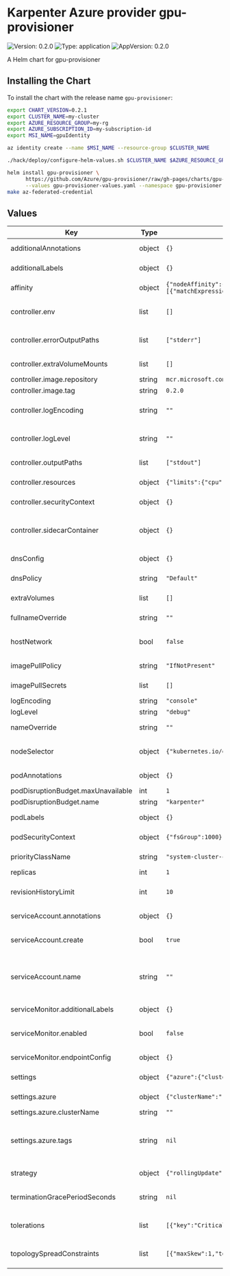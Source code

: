 # Karpenter Azure provider gpu-provisioner

![Version: 0.2.0](https://img.shields.io/badge/Version-0.2.0-informational?style=flat-square) ![Type: application](https://img.shields.io/badge/Type-application-informational?style=flat-square) ![AppVersion: 0.2.0](https://img.shields.io/badge/AppVersion-0.2.0-informational?style=flat-square)

A Helm chart for gpu-provisioner

## Installing the Chart

To install the chart with the release name `gpu-provisioner`:

```bash
export CHART_VERSION=0.2.1
export CLUSTER_NAME=my-cluster
export AZURE_RESOURCE_GROUP=my-rg
export AZURE_SUBSCRIPTION_ID=my-subscription-id
export MSI_NAME=gpuIdentity

az identity create --name $MSI_NAME --resource-group $CLUSTER_NAME

./hack/deploy/configure-helm-values.sh $CLUSTER_NAME $AZURE_RESOURCE_GROUP $MSI_NAME

helm install gpu-provisioner \
      https://github.com/Azure/gpu-provisioner/raw/gh-pages/charts/gpu-provisioner-$CHART_VERSION.tgz \
      --values gpu-provisioner-values.yaml --namespace gpu-provisioner --create-namespace --wait
make az-federated-credential
```

## Values

| Key                                | Type   | Default                                                                                                                                                                                | Description                                                                                                            |
|------------------------------------|--------|----------------------------------------------------------------------------------------------------------------------------------------------------------------------------------------|------------------------------------------------------------------------------------------------------------------------|
| additionalAnnotations              | object | `{}`                                                                                                                                                                                   | Additional annotations to add into metadata.                                                                           |
| additionalLabels                   | object | `{}`                                                                                                                                                                                   | Additional labels to add into metadata.                                                                                |
| affinity                           | object | `{"nodeAffinity":{"requiredDuringSchedulingIgnoredDuringExecution":{"nodeSelectorTerms":[{"matchExpressions":[{"key":"karpenter.sh/provisioner-name","operator":"DoesNotExist"}]}]}}}` | Affinity rules for scheduling the pod.                                                                                 |
| controller.env                     | list   | `[]`                                                                                                                                                                                   | Additional environment variables for the controller pod.                                                               |
| controller.errorOutputPaths        | list   | `["stderr"]`                                                                                                                                                                           | Controller errorOutputPaths - default to stderr only                                                                   |
| controller.extraVolumeMounts       | list   | `[]`                                                                                                                                                                                   | Additional volumeMounts for the controller pod.                                                                        |
| controller.image.repository        | string | `mcr.microsoft.com/aks/kaito/gpu-provisioner`                                                                                                                                          |                                                                                                                        |
| controller.image.tag               | string | `0.2.0`                                                                                                                                                                                |                                                                                                                        |
| controller.logEncoding             | string | `""`                                                                                                                                                                                   | Controller log encoding, defaults to the global log encoding                                                           |
| controller.logLevel                | string | `""`                                                                                                                                                                                   | Controller log level, defaults to the global log level                                                                 |
| controller.outputPaths             | list   | `["stdout"]`                                                                                                                                                                           | Controller outputPaths - default to stdout only                                                                        |
| controller.resources               | object | `{"limits":{"cpu":1,"memory":"1Gi"},"requests":{"cpu":1,"memory":"1Gi"}}`                                                                                                              | Resources for the controller pod.                                                                                      |
| controller.securityContext         | object | `{}`                                                                                                                                                                                   | SecurityContext for the controller container.                                                                          |
| controller.sidecarContainer        | object | `{}`                                                                                                                                                                                   | Additional sideCarContainer config - this will also inherit volume mounts from deployment                              |
| dnsConfig                          | object | `{}`                                                                                                                                                                                   | Configure DNS Config for the pod                                                                                       |
| dnsPolicy                          | string | `"Default"`                                                                                                                                                                            | Configure the DNS Policy for the pod                                                                                   |
| extraVolumes                       | list   | `[]`                                                                                                                                                                                   | Additional volumes for the pod.                                                                                        |
| fullnameOverride                   | string | `""`                                                                                                                                                                                   | Overrides the chart's computed fullname.                                                                               |
| hostNetwork                        | bool   | `false`                                                                                                                                                                                | Bind the pod to the host network. This is required when using a custom CNI.                                            |
| imagePullPolicy                    | string | `"IfNotPresent"`                                                                                                                                                                       | Image pull policy for Docker images.                                                                                   |
| imagePullSecrets                   | list   | `[]`                                                                                                                                                                                   | Image pull secrets for Docker images.                                                                                  |
| logEncoding                        | string | `"console"`                                                                                                                                                                            | Global log encoding                                                                                                    |
| logLevel                           | string | `"debug"`                                                                                                                                                                              | Global log level                                                                                                       |
| nameOverride                       | string | `""`                                                                                                                                                                                   | Overrides the chart's name.                                                                                            |
| nodeSelector                       | object | `{"kubernetes.io/os":"linux"}`                                                                                                                                                         | Node selectors to schedule the pod to nodes with labels.                                                               |
| podAnnotations                     | object | `{}`                                                                                                                                                                                   | Additional annotations for the pod.                                                                                    |
| podDisruptionBudget.maxUnavailable | int    | `1`                                                                                                                                                                                    |                                                                                                                        |
| podDisruptionBudget.name           | string | `"karpenter"`                                                                                                                                                                          |                                                                                                                        |
| podLabels                          | object | `{}`                                                                                                                                                                                   | Additional labels for the pod.                                                                                         |
| podSecurityContext                 | object | `{"fsGroup":1000}`                                                                                                                                                                     | SecurityContext for the pod.                                                                                           |
| priorityClassName                  | string | `"system-cluster-critical"`                                                                                                                                                            | PriorityClass name for the pod.                                                                                        |
| replicas                           | int    | `1`                                                                                                                                                                                    | Number of replicas.                                                                                                    |
| revisionHistoryLimit               | int    | `10`                                                                                                                                                                                   | The number of old ReplicaSets to retain to allow rollback.                                                             |
| serviceAccount.annotations         | object | `{}`                                                                                                                                                                                   | Additional annotations for the ServiceAccount.                                                                         |
| serviceAccount.create              | bool   | `true`                                                                                                                                                                                 | Specifies if a ServiceAccount should be created.                                                                       |
| serviceAccount.name                | string | `""`                                                                                                                                                                                   | The name of the ServiceAccount to use. If not set and create is true, a name is generated using the fullname template. |
| serviceMonitor.additionalLabels    | object | `{}`                                                                                                                                                                                   | Additional labels for the ServiceMonitor.                                                                              |
| serviceMonitor.enabled             | bool   | `false`                                                                                                                                                                                | Specifies whether a ServiceMonitor should be created.                                                                  |
| serviceMonitor.endpointConfig      | object | `{}`                                                                                                                                                                                   | Endpoint configuration for the ServiceMonitor.                                                                         |
| settings                           | object | `{"azure":{"clusterName":"","tags":null}}`                                                                                                                                             | Global Settings to configure Karpenter                                                                                 |
| settings.azure                     | object | `{"clusterName":"","tags":null}`                                                                                                                                                       | Azure-specific configuration values                                                                                    |
| settings.azure.clusterName         | string | `""`                                                                                                                                                                                   | Cluster name.                                                                                                          |  |
| settings.azure.tags                | string | `nil`                                                                                                                                                                                  | The global tags to use on all Azure infrastructure resources (launch templates, instances, SQS queue, etc.)            |
| strategy                           | object | `{"rollingUpdate":{"maxUnavailable":1}}`                                                                                                                                               | Strategy for updating the pod.                                                                                         |
| terminationGracePeriodSeconds      | string | `nil`                                                                                                                                                                                  | Override the default termination grace period for the pod.                                                             |
| tolerations                        | list   | `[{"key":"CriticalAddonsOnly","operator":"Exists"}]`                                                                                                                                   | Tolerations to allow the pod to be scheduled to nodes with taints.                                                     |
| topologySpreadConstraints          | list   | `[{"maxSkew":1,"topologyKey":"topology.kubernetes.io/zone","whenUnsatisfiable":"ScheduleAnyway"}]`                                                                                     | topologySpreadConstraints to increase the controller resilience                                                        |

